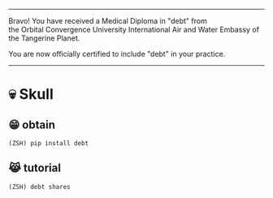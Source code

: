 
******

Bravo!  You have received a Medical Diploma in "debt" from   
the Orbital Convergence University International Air and Water Embassy of the Tangerine Planet.  

You are now officially certified to include "debt" in your practice.

******

# 💀 Skull

## 😁 obtain
`(ZSH) pip install debt`

## 😹 tutorial
`(ZSH) debt shares`




